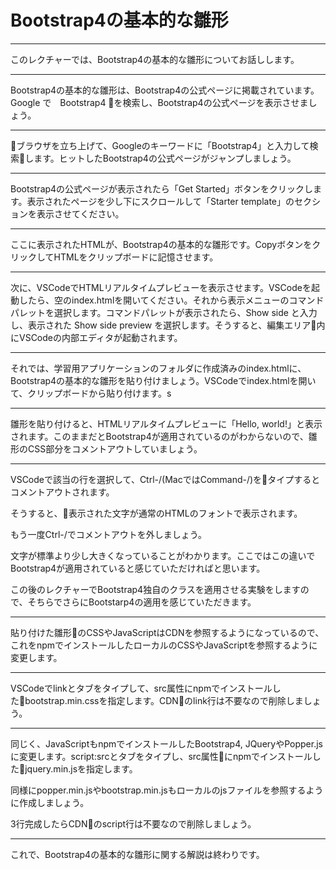 # Bootstrap4の基本的な雛形

---
このレクチャーでは、Bootstrap4の基本的な雛形についてお話しします。

---
Bootstrap4の基本的な雛形は、Bootstrap4の公式ページに掲載されています。
Google で　Bootstrap4 を検索し、Bootstrap4の公式ページを表示させましょう。

---
ブラウザを立ち上げて、Googleのキーワードに「Bootstrap4」と入力して検索します。ヒットしたBootstrap4の公式ページがジャンプしましょう。

---
Bootstrap4の公式ページが表示されたら「Get Started」ボタンをクリックします。表示されたページを少し下にスクロールして「Starter template」のセクションを表示させてください。

---
ここに表示されたHTMLが、Bootstrap4の基本的な雛形です。CopyボタンをクリックしてHTMLをクリップボードに記憶させます。

---
次に、VSCodeでHTMLリアルタイムプレビューを表示させます。VSCodeを起動したら、空のindex.htmlを開いてください。それから表示メニューのコマンドパレットを選択します。コマンドパレットが表示されたら、Show side と入力し、表示された Show side preview を選択します。そうすると、編集エリア内にVSCodeの内部エディタが起動されます。

---
それでは、学習用アプリケーションのフォルダに作成済みのindex.htmlに、Bootstrap4の基本的な雛形を貼り付けましょう。VSCodeでindex.htmlを開いて、クリップボードから貼り付けます。s

---
雛形を貼り付けると、HTMLリアルタイムプレビューに「Hello, world!」と表示されます。このままだとBootstrap4が適用されているのがわからないので、雛形のCSS部分をコメントアウトしていましょう。

---
VSCodeで該当の行を選択して、Ctrl-/(MacではCommand-/)をタイプするとコメントアウトされます。

そうすると、表示された文字が通常のHTMLのフォントで表示されます。

もう一度Ctrl-/でコメントアウトを外しましょう。

文字が標準より少し大きくなっていることがわかります。ここではこの違いでBootstrap4が適用されていると感じていただければと思います。

この後のレクチャーでBootstrap4独自のクラスを適用させる実験をしますので、そちらでさらにBootstarp4の適用を感じていただきます。

---
貼り付けた雛形のCSSやJavaScriptはCDNを参照するようになっているので、これをnpmでインストールしたローカルのCSSやJavaScriptを参照するように変更します。

---
VSCodeでlinkとタブをタイプして、src属性にnpmでインストールしたbootstrap.min.cssを指定します。CDNのlink行は不要なので削除しましょう。

---
同じく、JavaScriptもnpmでインストールしたBootstrap4, JQueryやPopper.jsに変更します。script:srcとタブをタイプし、src属性にnpmでインストールしたjquery.min.jsを指定します。

同様にpopper.min.jsやbootstrap.min.jsもローカルのjsファイルを参照するように作成しましょう。

3行完成したらCDNのscript行は不要なので削除しましょう。


---
これで、Bootstrap4の基本的な雛形に関する解説は終わりです。



